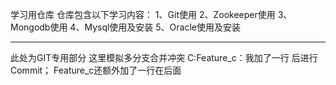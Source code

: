 学习用仓库
仓库包含以下学习内容：
1、Git使用
2、Zookeeper使用
3、Mongodb使用
4、Mysql使用及安装
5、Oracle使用及安装

--------------------------
此处为GIT专用部分
这里模拟多分支合并冲突
C:Feature_c：我加了一行 后进行Commit；
Feature_c还额外加了一行在后面